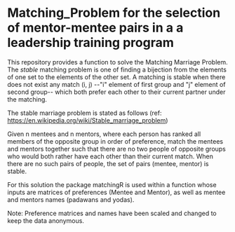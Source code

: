 # Matching_Problem for the selection of mentor-mentee pairs in a a leadership training program #

This repository provides a function to solve the Matching Marriage Problem. The *stable* matching problem is one of finding a bijection from the elements of one set to the elements of the other set. A matching is stable when there does not exist any match (i, j) --"i" element of first group and "j" element of second group-- which both prefer each other to their current partner under the matching.

The stable marriage problem is stated as follows (ref: https://en.wikipedia.org/wiki/Stable_marriage_problem)

Given n mentees and n mentors, where each person has ranked all members of the opposite group in order of preference, match the mentees and mentors together such that there are no two people of opposite groups who would both rather have each other than their current match. When there are no such pairs of people, the set of pairs (mentee, mentor) is stable.

For this solution the package matchingR is used within a function whose inputs are matrices of preferences (Mentee and Mentor), as well as mentee and mentors names (padawans and yodas). 

Note: Preference matrices and names have been scaled and changed to keep the data anonymous.

